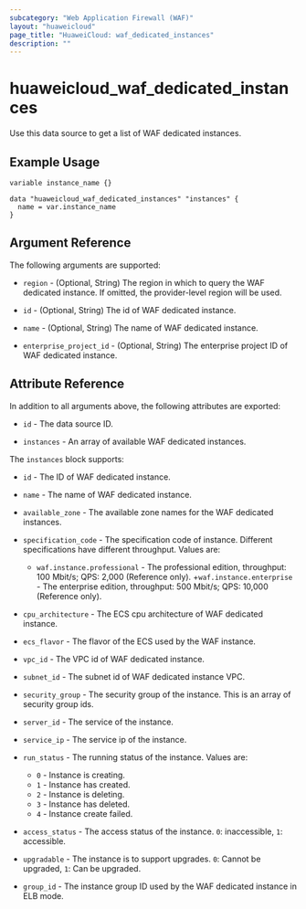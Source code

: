 ```yaml
---
subcategory: "Web Application Firewall (WAF)"
layout: "huaweicloud"
page_title: "HuaweiCloud: waf_dedicated_instances"
description: ""
---
```


# huaweicloud_waf_dedicated_instances

Use this data source to get a list of WAF dedicated instances.

## Example Usage

```hcl
variable instance_name {}

data "huaweicloud_waf_dedicated_instances" "instances" {
  name = var.instance_name
}
```

## Argument Reference

The following arguments are supported:

* `region` - (Optional, String) The region in which to query the WAF dedicated instance.
  If omitted, the provider-level region will be used.

* `id` - (Optional, String) The id of WAF dedicated instance.

* `name` - (Optional, String) The name of WAF dedicated instance.

* `enterprise_project_id` - (Optional, String) The enterprise project ID of WAF dedicated instance.

## Attribute Reference

In addition to all arguments above, the following attributes are exported:

* `id` - The data source ID.

* `instances` - An array of available WAF dedicated instances.

The `instances` block supports:

* `id` - The ID of WAF dedicated instance.

* `name` - The name of WAF dedicated instance.

* `available_zone` - The available zone names for the WAF dedicated instances.

* `specification_code` - The specification code of instance.
  Different specifications have different throughput. Values are:
  + `waf.instance.professional` - The professional edition, throughput: 100 Mbit/s; QPS: 2,000 (Reference only).
  +`waf.instance.enterprise` - The enterprise edition, throughput: 500 Mbit/s; QPS: 10,000 (Reference only).

* `cpu_architecture` - The ECS cpu architecture of WAF dedicated instance.

* `ecs_flavor` - The flavor of the ECS used by the WAF instance.

* `vpc_id` - The VPC id of WAF dedicated instance.

* `subnet_id` - The subnet id of WAF dedicated instance VPC.

* `security_group` - The security group of the instance. This is an array of security group ids.

* `server_id` - The service of the instance.

* `service_ip` - The service ip of the instance.

* `run_status` - The running status of the instance. Values are:
  + `0` - Instance is creating.
  + `1` - Instance has created.
  + `2` - Instance is deleting.
  + `3` - Instance has deleted.
  + `4` - Instance create failed.

* `access_status` - The access status of the instance. `0`: inaccessible, `1`: accessible.

* `upgradable` - The instance is to support upgrades. `0`: Cannot be upgraded, `1`: Can be upgraded.

* `group_id` - The instance group ID used by the WAF dedicated instance in ELB mode.
